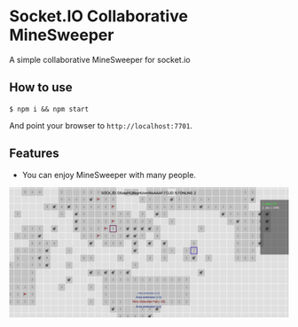 # Socket.IO Collaborative MineSweeper
 


A simple collaborative MineSweeper for socket.io

## How to use


```
$ npm i && npm start
```

And point your browser to `http://localhost:7701`.
## Features

- You can enjoy MineSweeper with many people.

![](prev.png)
